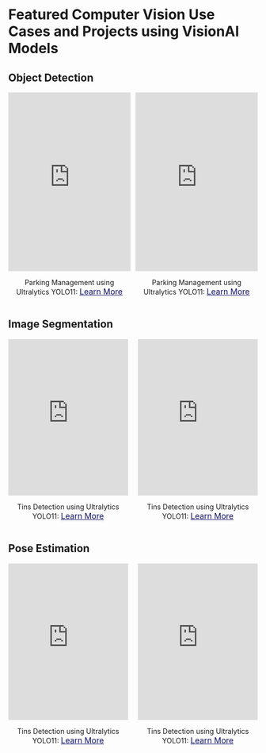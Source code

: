 # Featured Computer Vision Use Cases and Projects using VisionAI Models

## Object Detection

<div style="display: flex; justify-content: space-between; gap: 10px; margin-bottom: 20px;">
  <div style="text-align: center; width: 49%;">
    <iframe 
     width="100%" 
      height="360" 
      src="https://www.youtube.com/embed/1PzcVT9MrAo" 
      title="YouTube video player" 
      frameborder="0" 
      allow="accelerometer; autoplay; clipboard-write; encrypted-media; gyroscope; picture-in-picture" 
      allowfullscreen>
    </iframe>
    <div style="margin-top: 10px;">
      <p>
       Parking Management using Ultralytics YOLO11: <a href="https://www.youtube.com/embed/1PzcVT9MrAo" target="_blank" style="color: #111368; text-decoration: underline; font-size: 16px;">Learn More</a>
      </p>
    </div>
  </div>
  <div style="text-align: center; width: 49%;">
    <iframe 
      width="100%" 
      height="360" 
      src="https://www.youtube.com/embed/1PzcVT9MrAo" 
      title="YouTube video player" 
      frameborder="0" 
      allow="accelerometer; autoplay; clipboard-write; encrypted-media; gyroscope; picture-in-picture" 
      allowfullscreen>
    </iframe>
    <div style="margin-top: 10px;">
      <p>
       Parking Management using Ultralytics YOLO11: <a href="https://www.youtube.com/embed/1PzcVT9MrAo" target="_blank" style="color: #111368; text-decoration: underline; font-size: 16px;">Learn More</a>
      </p>
    </div>
  </div>
</div>

## Image Segmentation

<div style="display: flex; justify-content: space-between; gap: 10px; margin-bottom: 20px;">
  <div style="text-align: center; width: 48%;">
    <iframe 
      width="100%" 
      height="315" 
      src="https://www.youtube.com/embed/fd6u1TW_AGY" 
      title="YouTube video player" 
      frameborder="0" 
      allow="accelerometer; autoplay; clipboard-write; encrypted-media; gyroscope; picture-in-picture" 
      allowfullscreen>
    </iframe>
    <div style="margin-top: 10px;">
      <p>
       Tins Detection using Ultralytics YOLO11: <a href="https://www.youtube.com/embed/fd6u1TW_AGY" target="_blank" style="color: #111368; text-decoration: underline; font-size: 16px;">Learn More</a>
      </p>
    </div>
  </div>
  <div style="text-align: center; width: 48%;">
    <iframe 
      width="100%" 
      height="315" 
      src="https://www.youtube.com/embed/fd6u1TW_AGY" 
      title="YouTube video player" 
      frameborder="0" 
      allow="accelerometer; autoplay; clipboard-write; encrypted-media; gyroscope; picture-in-picture" 
      allowfullscreen>
    </iframe>
    <div style="margin-top: 10px;">
      <p>
       Tins Detection using Ultralytics YOLO11: <a href="https://www.youtube.com/embed/fd6u1TW_AGY" target="_blank" style="color: #111368; text-decoration: underline; font-size: 16px;">Learn More</a>
      </p>
    </div>
  </div>
</div>

## Pose Estimation

<div style="display: flex; justify-content: space-between; gap: 10px; margin-bottom: 20px;">
  <div style="text-align: center; width: 48%;">
    <iframe 
      width="100%" 
      height="315" 
      src="https://www.youtube.com/embed/fd6u1TW_AGY" 
      title="YouTube video player" 
      frameborder="0" 
      allow="accelerometer; autoplay; clipboard-write; encrypted-media; gyroscope; picture-in-picture" 
      allowfullscreen>
    </iframe>
    <div style="margin-top: 10px;">
      <p>
       Tins Detection using Ultralytics YOLO11: <a href="https://www.youtube.com/embed/fd6u1TW_AGY" target="_blank" style="color: #111368; text-decoration: underline; font-size: 16px;">Learn More</a>
      </p>
    </div>
  </div>
  <div style="text-align: center; width: 48%;">
    <iframe 
      width="100%" 
      height="315" 
      src="https://www.youtube.com/embed/fd6u1TW_AGY" 
      title="YouTube video player" 
      frameborder="0" 
      allow="accelerometer; autoplay; clipboard-write; encrypted-media; gyroscope; picture-in-picture" 
      allowfullscreen>
    </iframe>
    <div style="margin-top: 10px;">
      <p>
       Tins Detection using Ultralytics YOLO11: <a href="https://www.youtube.com/embed/fd6u1TW_AGY" target="_blank" style="color: #111368; text-decoration: underline; font-size: 16px;">Learn More</a>
      </p>
    </div>
  </div>
</div>
